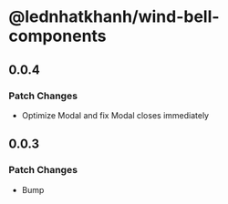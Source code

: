 # @lednhatkhanh/wind-bell-components

## 0.0.4

### Patch Changes

- Optimize Modal and fix Modal closes immediately

## 0.0.3

### Patch Changes

- Bump
